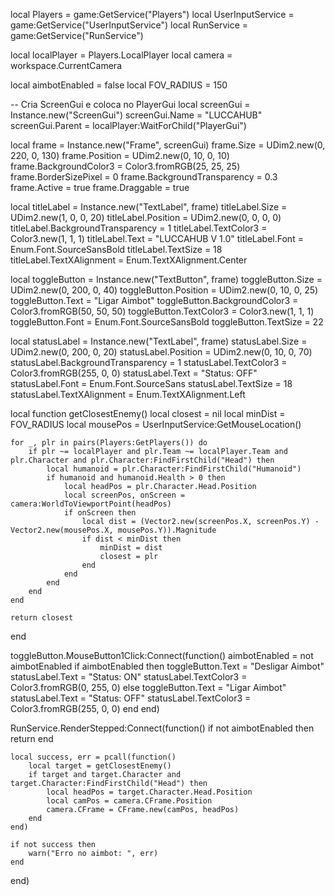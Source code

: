 local Players = game:GetService("Players")
local UserInputService = game:GetService("UserInputService")
local RunService = game:GetService("RunService")

local localPlayer = Players.LocalPlayer
local camera = workspace.CurrentCamera

local aimbotEnabled = false
local FOV_RADIUS = 150

-- Cria ScreenGui e coloca no PlayerGui
local screenGui = Instance.new("ScreenGui")
screenGui.Name = "LUCCAHUB"
screenGui.Parent = localPlayer:WaitForChild("PlayerGui")

local frame = Instance.new("Frame", screenGui)
frame.Size = UDim2.new(0, 220, 0, 130)
frame.Position = UDim2.new(0, 10, 0, 10)
frame.BackgroundColor3 = Color3.fromRGB(25, 25, 25)
frame.BorderSizePixel = 0
frame.BackgroundTransparency = 0.3
frame.Active = true
frame.Draggable = true

local titleLabel = Instance.new("TextLabel", frame)
titleLabel.Size = UDim2.new(1, 0, 0, 20)
titleLabel.Position = UDim2.new(0, 0, 0, 0)
titleLabel.BackgroundTransparency = 1
titleLabel.TextColor3 = Color3.new(1, 1, 1)
titleLabel.Text = "LUCCAHUB               V 1.0"
titleLabel.Font = Enum.Font.SourceSansBold
titleLabel.TextSize = 18
titleLabel.TextXAlignment = Enum.TextXAlignment.Center

local toggleButton = Instance.new("TextButton", frame)
toggleButton.Size = UDim2.new(0, 200, 0, 40)
toggleButton.Position = UDim2.new(0, 10, 0, 25)
toggleButton.Text = "Ligar Aimbot"
toggleButton.BackgroundColor3 = Color3.fromRGB(50, 50, 50)
toggleButton.TextColor3 = Color3.new(1, 1, 1)
toggleButton.Font = Enum.Font.SourceSansBold
toggleButton.TextSize = 22

local statusLabel = Instance.new("TextLabel", frame)
statusLabel.Size = UDim2.new(0, 200, 0, 20)
statusLabel.Position = UDim2.new(0, 10, 0, 70)
statusLabel.BackgroundTransparency = 1
statusLabel.TextColor3 = Color3.fromRGB(255, 0, 0)
statusLabel.Text = "Status: OFF"
statusLabel.Font = Enum.Font.SourceSans
statusLabel.TextSize = 18
statusLabel.TextXAlignment = Enum.TextXAlignment.Left

local function getClosestEnemy()
    local closest = nil
    local minDist = FOV_RADIUS
    local mousePos = UserInputService:GetMouseLocation()

    for _, plr in pairs(Players:GetPlayers()) do
        if plr ~= localPlayer and plr.Team ~= localPlayer.Team and plr.Character and plr.Character:FindFirstChild("Head") then
            local humanoid = plr.Character:FindFirstChild("Humanoid")
            if humanoid and humanoid.Health > 0 then
                local headPos = plr.Character.Head.Position
                local screenPos, onScreen = camera:WorldToViewportPoint(headPos)
                if onScreen then
                    local dist = (Vector2.new(screenPos.X, screenPos.Y) - Vector2.new(mousePos.X, mousePos.Y)).Magnitude
                    if dist < minDist then
                        minDist = dist
                        closest = plr
                    end
                end
            end
        end
    end

    return closest
end

toggleButton.MouseButton1Click:Connect(function()
    aimbotEnabled = not aimbotEnabled
    if aimbotEnabled then
        toggleButton.Text = "Desligar Aimbot"
        statusLabel.Text = "Status: ON"
        statusLabel.TextColor3 = Color3.fromRGB(0, 255, 0)
    else
        toggleButton.Text = "Ligar Aimbot"
        statusLabel.Text = "Status: OFF"
        statusLabel.TextColor3 = Color3.fromRGB(255, 0, 0)
    end
end)

RunService.RenderStepped:Connect(function()
    if not aimbotEnabled then return end

    local success, err = pcall(function()
        local target = getClosestEnemy()
        if target and target.Character and target.Character:FindFirstChild("Head") then
            local headPos = target.Character.Head.Position
            local camPos = camera.CFrame.Position
            camera.CFrame = CFrame.new(camPos, headPos)
        end
    end)

    if not success then
        warn("Erro no aimbot: ", err)
    end
end)
